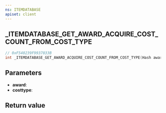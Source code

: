 ```yaml
---
ns: ITEMDATABASE
apiset: client
---
```

## _ITEMDATABASE_GET_AWARD_ACQUIRE_COST_COUNT_FROM_COST_TYPE

```c
// 0xF540239F9937033B
int _ITEMDATABASE_GET_AWARD_ACQUIRE_COST_COUNT_FROM_COST_TYPE(Hash award,Hash costtype);
```


## Parameters
* **award**:
* **costtype**:

## Return value

